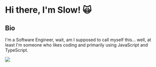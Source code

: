 # Hi there, I'm Slow! 🙀

## Bio
I'm a Software Engineer, wait, am I supposed to call myself this... well, at least I'm someone who likes coding and primarily using JavaScript and TypeScript.

<a href="https://discordapp.com/users/374905512661221377/"><img src="https://img.shields.io/badge/discord-%7389D8.svg?&color=7289da&style=for-the-badge&logo=discord&logoColor=white"/>
